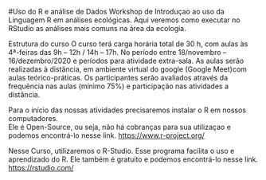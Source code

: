 #Uso do R e análise de Dados
Workshop de Introduçao ao uso da Linguagem R em análises ecológicas.
    Aqui veremos como executar no RStudio as análises mais comuns na área da ecologia.

Estrutura do curso
O curso terá carga horária total de 30 h, com aulas às 4ª-feiras das 9h – 12h / 14h – 17h.
No período entre 18/novembro – 16/dezembro/2020 e períodos para atividade extra-sala. 
As aulas serão realizadas à distância, em ambiente virtual do google (Google Meet)com aulas teórico-práticas. 
Os participantes serão avaliados através da frequência nas aulas (mínimo 75%) e participação nas atividades a distância.



Para o início das nossas atividades precisaremos instalar o R em nossos computadores.   
    Ele é Open-Source, ou seja, não há cobranças para sua utilizaçao e podemos encontrá-lo nesse link. 
    https://www.r-project.org/

Nesse Curso, utilizaremos o R-Studio. 
    Esse programa facilita o uso e aprendizado do R. 
    Ele também é gratuito e podemos encontrá-lo nesse link.
    https://rstudio.com/
